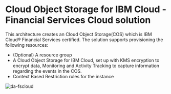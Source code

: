# Cloud Object Storage for IBM Cloud - Financial Services Cloud solution

This architecture creates an Cloud Object Storage(COS) which is IBM Cloud® Financial Services certified. The solution supports provisioning the following resources:

- (Optional) A resource group
- A Cloud Object Storage for IBM Cloud, set up with KMS encryption to encrypt data, Monitoring and Activity Tracking to capture information regarding the events in the COS.
- Context Based Restriction rules for the instance

![da-fscloud](https://github.com/terraform-ibm-modules/terraform-ibm-cos/tree/main/reference-architecture/da-fscloud.svg)
